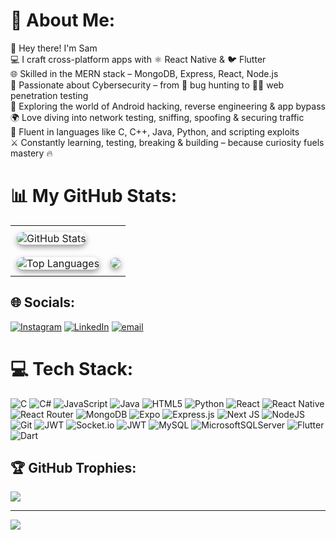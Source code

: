 # 💫 About Me:
👋 Hey there! I'm Sam<br/>
💻 I craft cross-platform apps with ⚛️ React Native & 🐦 Flutter  
🌐 Skilled in the MERN stack – MongoDB, Express, React, Node.js  
🔐 Passionate about Cybersecurity – from 🐞 bug hunting to 🕵️‍♂️ web penetration testing  
📱 Exploring the world of Android hacking, reverse engineering & app bypass  
🌍 Love diving into network testing, sniffing, spoofing & securing traffic  
🧠 Fluent in languages like C, C++, Java, Python, and scripting exploits  
⚔️ Constantly learning, testing, breaking & building – because curiosity fuels mastery 🔥

# 📊 My GitHub Stats:

<div align="center">
  <table>
    <tr>
      <td style="padding: 10px;" colspan=2>
        <img src="https://github-readme-stats.vercel.app/api?username=SamMegh&theme=radical&hide_border=true&include_all_commits=true&count_private=true" alt="GitHub Stats" style="border-radius: 10px; box-shadow: 0 4px 10px rgba(0,0,0,0.4);" />
      </td>
    </tr>
    <tr>
     <td style="padding: 10px;">
        <img src="https://github-readme-stats.vercel.app/api/top-langs/?username=SamMegh&theme=radical&hide_border=true&layout=compact" alt="Top Languages" style="border-radius: 10px; box-shadow: 0 4px 10px rgba(0,0,0,0.4);" />
      </td>
      <td>
        <img src="https://nirzak-streak-stats.vercel.app/?user=SamMegh" style="border-radius: 10px; box-shadow: 0 4px 10px rgba(0,0,0,0.4);"  />
      </td>
    </tr>
  </table>
</div>



## 🌐 Socials:
[![Instagram](https://img.shields.io/badge/Instagram-%23E4405F.svg?logo=Instagram&logoColor=white)](https://instagram.com/ankit.megh0305) [![LinkedIn](https://img.shields.io/badge/LinkedIn-%230077B5.svg?logo=linkedin&logoColor=white)](https://linkedin.com/in/ankit-megh-951025274) [![email](https://img.shields.io/badge/Email-D14836?logo=gmail&logoColor=white)](mailto:0305ankitmeghwal@gmail.com) 
# 💻 Tech Stack:
![C](https://img.shields.io/badge/c-%2300599C.svg?style=for-the-badge&logo=c&logoColor=white) ![C#](https://img.shields.io/badge/c%23-%23239120.svg?style=for-the-badge&logo=csharp&logoColor=white) ![JavaScript](https://img.shields.io/badge/javascript-%23323330.svg?style=for-the-badge&logo=javascript&logoColor=%23F7DF1E) ![Java](https://img.shields.io/badge/java-%23ED8B00.svg?style=for-the-badge&logo=openjdk&logoColor=white) ![HTML5](https://img.shields.io/badge/html5-%23E34F26.svg?style=for-the-badge&logo=html5&logoColor=white) ![Python](https://img.shields.io/badge/python-3670A0?style=for-the-badge&logo=python&logoColor=ffdd54) ![React](https://img.shields.io/badge/react-%2320232a.svg?style=for-the-badge&logo=react&logoColor=%2361DAFB) ![React Native](https://img.shields.io/badge/react_native-%2320232a.svg?style=for-the-badge&logo=react&logoColor=%2361DAFB) ![React Router](https://img.shields.io/badge/React_Router-CA4245?style=for-the-badge&logo=react-router&logoColor=white) ![MongoDB](https://img.shields.io/badge/MongoDB-%234ea94b.svg?style=for-the-badge&logo=mongodb&logoColor=white) ![Expo](https://img.shields.io/badge/expo-1C1E24?style=for-the-badge&logo=expo&logoColor=#D04A37) ![Express.js](https://img.shields.io/badge/express.js-%23404d59.svg?style=for-the-badge&logo=express&logoColor=%2361DAFB) ![Next JS](https://img.shields.io/badge/Next-black?style=for-the-badge&logo=next.js&logoColor=white) ![NodeJS](https://img.shields.io/badge/node.js-6DA55F?style=for-the-badge&logo=node.js&logoColor=white) ![Git](https://img.shields.io/badge/git-%23F05033.svg?style=for-the-badge&logo=git&logoColor=white) ![JWT](https://img.shields.io/badge/JWT-black?style=for-the-badge&logo=JSON%20web%20tokens) ![Socket.io](https://img.shields.io/badge/Socket.io-black?style=for-the-badge&logo=socket.io&badgeColor=010101) ![JWT](https://img.shields.io/badge/JWT-black?style=for-the-badge&logo=JSON%20web%20tokens) ![MySQL](https://img.shields.io/badge/mysql-4479A1.svg?style=for-the-badge&logo=mysql&logoColor=white) ![MicrosoftSQLServer](https://img.shields.io/badge/Microsoft%20SQL%20Server-CC2927?style=for-the-badge&logo=microsoft%20sql%20server&logoColor=white) ![Flutter](https://img.shields.io/badge/Flutter-%2302569B.svg?style=for-the-badge&logo=Flutter&logoColor=white) ![Dart](https://img.shields.io/badge/dart-%230175C2.svg?style=for-the-badge&logo=dart&logoColor=white)


## 🏆 GitHub Trophies:
![](https://github-profile-trophy.vercel.app/?username=SamMegh&theme=radical&no-frame=false&no-bg=false&margin-w=4)

---
[![](https://visitcount.itsvg.in/api?id=SamMegh&icon=0&color=0)](https://visitcount.itsvg.in)

<!-- Proudly created with GPRM ( https://gprm.itsvg.in ) -->
